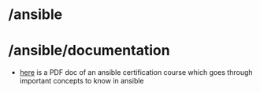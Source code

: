 # /ansible

# /ansible/documentation
* [here](https://github.com/mylesholloway1/OpenLDAP-Project/edit/main/ansible/documentation/) is a PDF doc of an ansible certification course which goes through important concepts to know in ansible
